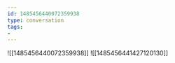 ```yaml
---
id: 1485456440072359938
type: conversation
tags:
- 
---
```

![[1485456440072359938]]
![[1485456441427120130]]

